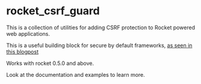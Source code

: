 # rocket_csrf_guard

This is a collection of utilities for adding CSRF protection to Rocket powered web applications.

This is a useful building block for secure by default frameworks, [as seen in this blogpost](https://mhlakhani.com/blog/2024/01/on-secure-by-default-frameworks/)

Works with rocket 0.5.0 and above.

Look at the documentation and examples to learn more.